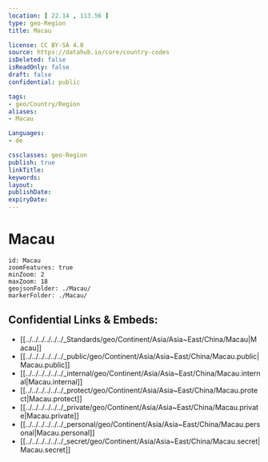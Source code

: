 ```yaml
---
location: [ 22.14 , 113.56 ] 
type: geo-Region
title: Macau

license: CC BY-SA 4.0
source: https://datahub.io/core/country-codes
isDeleted: false
isReadOnly: false
draft: false
confidential: public

tags:
- geo/Country/Region
aliases:
- Macau

Languages:
- de

cssclasses: geo-Region
publish: true
linkTitle: 
keywords: 
layout: 
publishDate: 
expiryDate: 
---
```


# Macau

```leaflet
id: Macau
zoomFeatures: true 
minZoom: 2 
maxZoom: 18
geojsonFolder: ./Macau/
markerFolder: ./Macau/
```


## Confidential Links & Embeds: 
- [[../../../../../../_Standards/geo/Continent/Asia/Asia~East/China/Macau|Macau]] 
- [[../../../../../../_public/geo/Continent/Asia/Asia~East/China/Macau.public|Macau.public]] 
- [[../../../../../../_internal/geo/Continent/Asia/Asia~East/China/Macau.internal|Macau.internal]] 
- [[../../../../../../_protect/geo/Continent/Asia/Asia~East/China/Macau.protect|Macau.protect]] 
- [[../../../../../../_private/geo/Continent/Asia/Asia~East/China/Macau.private|Macau.private]] 
- [[../../../../../../_personal/geo/Continent/Asia/Asia~East/China/Macau.personal|Macau.personal]] 
- [[../../../../../../_secret/geo/Continent/Asia/Asia~East/China/Macau.secret|Macau.secret]] 

